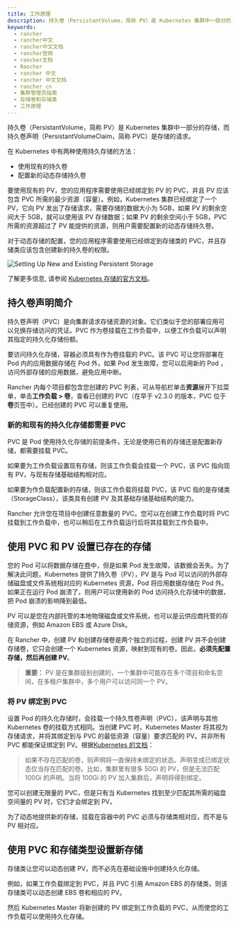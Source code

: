 ```yaml
---
title: 工作原理
description: 持久卷（PersistantVolume，简称 PV）是 Kubernetes 集群中一部分的存储，而持久卷声明（PersistantVolumeClaim，简称 PVC）是存储的请求。在 Kubernetes 中有两种使用持久存储的方法：使用已存在的持久卷或动态配置新的持久卷。要使用现有的 PV，您的应用程序需要使用已经绑定到 PV 的 PVC，并且 PV 应该包含 PVC 所需的最少资源（容量）。
keywords:
  - rancher
  - rancher中文
  - rancher中文文档
  - rancher官网
  - rancher文档
  - Rancher
  - rancher 中文
  - rancher 中文文档
  - rancher cn
  - 集群管理员指南
  - 存储卷和存储类
  - 工作原理
---
```


持久卷（PersistantVolume，简称 PV）是 Kubernetes 集群中一部分的存储，而持久卷声明（PersistantVolumeClaim，简称 PVC）是存储的请求。

在 Kubernetes 中有两种使用持久存储的方法：

- 使用现有的持久卷
- 配置新的动态存储持久卷

要使用现有的 PV，您的应用程序需要使用已经绑定到 PV 的 PVC，并且 PV 应该包含 PVC 所需的最少资源（容量）。例如，Kubernetes 集群已经绑定了一个 PV，它向 PV 发出了存储请求，需要存储的数据大小为 5GB，如果 PV 的剩余空间大于 5GB，就可以使用该 PV 存储数据；如果 PV 的剩余空间小于 5GB，PVC 所需的资源超过了 PV 能提供的资源，则用户需要配置新的动态存储持久卷。

对于动态存储的配置，您的应用程序需要使用已经绑定到存储类的 PVC，并且存储类应该包含创建新的持久卷的权限。

![Setting Up New and Existing Persistent Storage](/img/rancher/rancher-storage.svg)

了解更多信息, 请参阅 [Kubernetes 存储的官方文档](https://kubernetes.io/docs/concepts/storage/volumes/)。

## 持久卷声明简介

持久卷声明（PVC）是向集群请求存储资源的对象。它们类似于您的部署应用可以兑换存储访问的凭证。PVC 作为卷挂载在工作负载中，以便工作负载可以声明其指定的持久化存储份额。

要访问持久化存储，容器必须具有作为卷挂载的 PVC。该 PVC 可让您将部署在 Pod 内的应用数据存储在 Pod 外，如果 Pod 发生故障，您可以启用新的 Pod ，访问外部存储的应用数据，避免应用中断。

Rancher 内每个项目都包含您创建的 PVC 列表，可从导航栏单击**资源**展开下拉菜单，单击**工作负载 > 卷**，查看已创建的 PVC（在早于 v2.3.0 的版本，PVC 位于**卷**页签中）。已经创建的 PVC 可以重复使用。

### 新的和现有的持久化存储都需要 PVC

PVC 是 Pod 使用持久化存储的前提条件，无论是使用已有的存储还是配置新存储，都需要挂载 PVC。

如果要为工作负载设置现有存储，则该工作负载会挂载一个 PVC，该 PVC 指向现有 PV，与现有存储基础结构相对应。

如果要为作负载配置新的存储，则该工作负载将挂载 PVC，该 PVC 指的是存储类（StorageClass），该类具有创建 PV 及其基础存储基础结构的能力。

Rancher 允许您在项目中创建任意数量的 PVC。您可以在创建工作负载时将 PVC 挂载到工作负载中，也可以稍后在工作负载运行后将其挂载到工作负载中。

## 使用 PVC 和 PV 设置已存在的存储

您的 Pod 可以将数据存储在[卷](https://kubernetes.io/docs/concepts/storage/volumes/)中，但是如果 Pod 发生故障，该数据会丢失。为了解决此问题，Kubernetes 提供了持久卷（PV），PV 是与 Pod 可以访问的外部存储磁盘或文件系统相对应的 Kubernetes 资源，Pod 将应用数据存储在 Pod 外。如果正在运行 Pod 崩溃了，则用户可以使用新的 Pod 访问持久化存储中的数据，把 Pod 崩溃的影响降到最低。

PV 可以是您在内部托管的本地物理磁盘或文件系统，也可以是云供应商托管的存储资源，例如 Amazon EBS 或 Azure Disk。

在 Rancher 中，创建 PV 和创建存储卷是两个独立的过程，创建 PV 并不会创建存储卷，它只会创建一个 Kubernetes 资源，映射到现有的卷。因此，**必须先配置存储，然后再创建 PV**。

> **重要：** PV 是在集群级别创建的，一个集群中可能存在多个项目和命名空间，在多租户集群中，多个用户可以访问同一个 PV。

### 将 PV 绑定到 PVC

设置 Pod 的持久化存储时，会挂载一个持久性卷声明（PVC），该声明与其他 Kubernetes 卷的挂载方式相同。当创建 PVC 时，Kubernetes Master 将其视为存储请求，并将其绑定到与 PVC 的最低资源（容量）要求匹配的 PV。并非所有 PVC 都能保证绑定到 PV。根据[Kubernetes 的文档](https://kubernetes.io/docs/concepts/storage/persistent-volumes/)：

> 如果不存在匹配的卷，则声明将一直保持未绑定的状态。声明变成已绑定状态仅当存在匹配的卷。比如，集群里有很多 50Gi 的 PV，但是无法匹配 100Gi 的声明。当将 100Gi 的 PV 加入集群后，声明将得到绑定。

您可以创建无限量的 PVC，但是只有当 Kubernetes 找到至少匹配其所需的磁盘空间量的 PV 时，它们才会绑定到 PV。

为了动态地提供新的存储，挂载在容器中的 PVC 必须与存储类相对应，而不是与 PV 相对应。

## 使用 PVC 和存储类型设置新存储

存储类让您可以动态创建 PV，而不必先在基础设施中创建持久化存储。

例如，如果工作负载绑定到 PVC，并且 PVC 引用 Amazon EBS 的存储类，则该存储类可以动态创建 EBS 卷和相应的 PV。

然后 Kubernetes Master 将新创建的 PV 绑定到工作负载的 PVC，从而使您的工作负载可以使用持久化存储。
